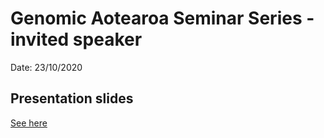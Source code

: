 # Genomic Aotearoa Seminar Series - invited speaker

Date: 23/10/2020

## Presentation slides

[See here](./GA_talk_leah.pptx)
